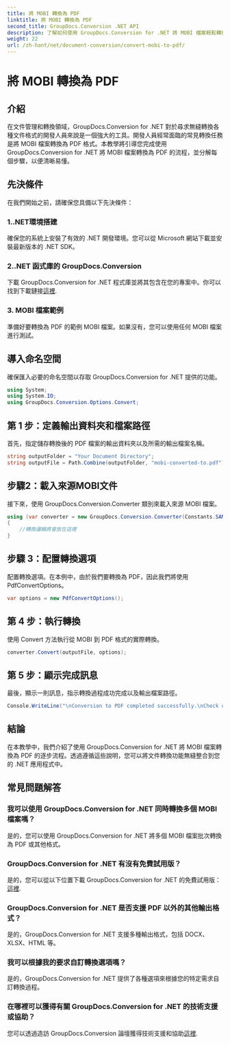 ```yaml
---
title: 將 MOBI 轉換為 PDF
linktitle: 將 MOBI 轉換為 PDF
second_title: GroupDocs.Conversion .NET API
description: 了解如何使用 GroupDocs.Conversion for .NET 將 MOBI 檔案輕鬆轉換為 PDF。請遵循我們的逐步指南。
weight: 22
url: /zh-hant/net/document-conversion/convert-mobi-to-pdf/
---
```


# 將 MOBI 轉換為 PDF

## 介紹
在文件管理和轉換領域，GroupDocs.Conversion for .NET 對於尋求無縫轉換各種文件格式的開發人員來說是一個強大的工具。開發人員經常面臨的常見轉換任務是將 MOBI 檔案轉換為 PDF 格式。本教學將引導您完成使用 GroupDocs.Conversion for .NET 將 MOBI 檔案轉換為 PDF 的流程，並分解每個步驟，以便清晰易懂。
## 先決條件
在我們開始之前，請確保您具備以下先決條件：
### 1..NET環境搭建
確保您的系統上安裝了有效的 .NET 開發環境。您可以從 Microsoft 網站下載並安裝最新版本的 .NET SDK。
### 2..NET 函式庫的 GroupDocs.Conversion
下載 GroupDocs.Conversion for .NET 程式庫並將其包含在您的專案中。你可以找到下載鏈接[這裡](https://releases.groupdocs.com/conversion/net/).
### 3. MOBI 檔案範例
準備好要轉換為 PDF 的範例 MOBI 檔案。如果沒有，您可以使用任何 MOBI 檔案進行測試。

## 導入命名空間
確保匯入必要的命名空間以存取 GroupDocs.Conversion for .NET 提供的功能。
```csharp
using System;
using System.IO;
using GroupDocs.Conversion.Options.Convert;
```
## 第 1 步：定義輸出資料夾和檔案路徑
首先，指定儲存轉換後的 PDF 檔案的輸出資料夾以及所需的輸出檔案名稱。
```csharp
string outputFolder = "Your Document Directory";
string outputFile = Path.Combine(outputFolder, "mobi-converted-to.pdf");
```
## 步驟2：載入來源MOBI文件
接下來，使用 GroupDocs.Conversion.Converter 類別來載入來源 MOBI 檔案。
```csharp
using (var converter = new GroupDocs.Conversion.Converter(Constants.SAMPLE_MOBI))
{
    //轉換邏輯將會放在這裡
}
```
## 步驟 3：配置轉換選項
配置轉換選項。在本例中，由於我們要轉換為 PDF，因此我們將使用 PdfConvertOptions。
```csharp
var options = new PdfConvertOptions();
```
## 第 4 步：執行轉換
使用 Convert 方法執行從 MOBI 到 PDF 格式的實際轉換。
```csharp
converter.Convert(outputFile, options);
```
## 第 5 步：顯示完成訊息
最後，顯示一則訊息，指示轉換過程成功完成以及輸出檔案路徑。
```csharp
Console.WriteLine("\nConversion to PDF completed successfully.\nCheck output in {0}", outputFolder);
```

## 結論
在本教學中，我們介紹了使用 GroupDocs.Conversion for .NET 將 MOBI 檔案轉換為 PDF 的逐步流程。透過遵循這些說明，您可以將文件轉換功能無縫整合到您的 .NET 應用程式中。
## 常見問題解答
### 我可以使用 GroupDocs.Conversion for .NET 同時轉換多個 MOBI 檔案嗎？
是的，您可以使用 GroupDocs.Conversion for .NET 將多個 MOBI 檔案批次轉換為 PDF 或其他格式。
### GroupDocs.Conversion for .NET 有沒有免費試用版？
是的，您可以從以下位置下載 GroupDocs.Conversion for .NET 的免費試用版：[這裡](https://releases.groupdocs.com/).
### GroupDocs.Conversion for .NET 是否支援 PDF 以外的其他輸出格式？
是的，GroupDocs.Conversion for .NET 支援多種輸出格式，包括 DOCX、XLSX、HTML 等。
### 我可以根據我的要求自訂轉換選項嗎？
是的，GroupDocs.Conversion for .NET 提供了各種選項來根據您的特定需求自訂轉換過程。
### 在哪裡可以獲得有關 GroupDocs.Conversion for .NET 的技術支援或協助？
您可以透過造訪 GroupDocs.Conversion 論壇獲得技術支援和協助[這裡](https://forum.groupdocs.com/c/conversion/11).